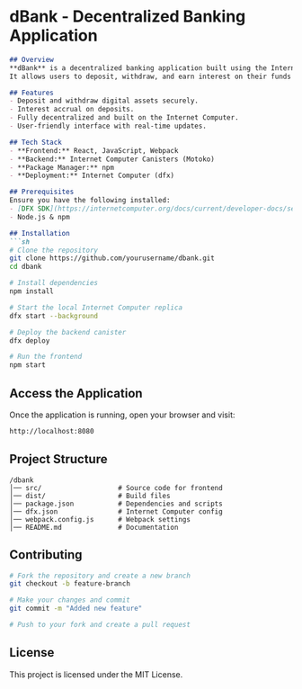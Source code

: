 # dBank - Decentralized Banking Application

```markdown
## Overview
**dBank** is a decentralized banking application built using the Internet Computer blockchain. 
It allows users to deposit, withdraw, and earn interest on their funds in a decentralized manner. 

## Features
- Deposit and withdraw digital assets securely.
- Interest accrual on deposits.
- Fully decentralized and built on the Internet Computer.
- User-friendly interface with real-time updates.

## Tech Stack
- **Frontend:** React, JavaScript, Webpack
- **Backend:** Internet Computer Canisters (Motoko)
- **Package Manager:** npm
- **Deployment:** Internet Computer (dfx)

## Prerequisites
Ensure you have the following installed:
- [DFX SDK](https://internetcomputer.org/docs/current/developer-docs/setup/install/) (Internet Computer SDK)
- Node.js & npm

## Installation
```sh
# Clone the repository
git clone https://github.com/yourusername/dbank.git
cd dbank

# Install dependencies
npm install

# Start the local Internet Computer replica
dfx start --background

# Deploy the backend canister
dfx deploy

# Run the frontend
npm start
```

## Access the Application
Once the application is running, open your browser and visit:
```sh
http://localhost:8080
```

## Project Structure
```
/dbank
│── src/                   # Source code for frontend
│── dist/                  # Build files
│── package.json           # Dependencies and scripts
│── dfx.json               # Internet Computer config
│── webpack.config.js      # Webpack settings
│── README.md              # Documentation
```

## Contributing
```sh
# Fork the repository and create a new branch
git checkout -b feature-branch

# Make your changes and commit
git commit -m "Added new feature"

# Push to your fork and create a pull request
```

## License
This project is licensed under the MIT License.
```

